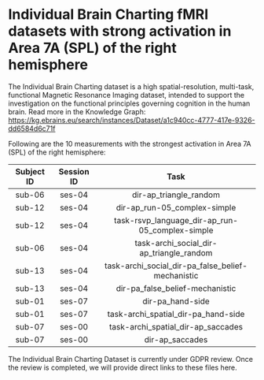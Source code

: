 # Individual Brain Charting fMRI datasets with strong activation in Area 7A (SPL) of the right hemisphere

The Individual Brain Charting dataset is a high spatial-resolution, multi-task, functional Magnetic Resonance Imaging dataset, intended to support the investigation on the functional principles governing cognition in the human brain.
Read more in the Knowledge Graph: https://kg.ebrains.eu/search/instances/Dataset/a1c940cc-4777-417e-9326-dd6584d6c71f

Following are the 10 measurements with the strongest activation in Area 7A (SPL) of the right hemisphere:

| Subject ID | Session ID | Task |
| :-: | :-: | :-: |
| sub-06 | ses-04 | dir-ap_triangle_random|
| sub-12 | ses-04 | dir-ap_run-05_complex-simple|
| sub-12 | ses-04 | task-rsvp_language_dir-ap_run-05_complex-simple|
| sub-06 | ses-04 | task-archi_social_dir-ap_triangle_random|
| sub-13 | ses-04 | task-archi_social_dir-pa_false_belief-mechanistic|
| sub-13 | ses-04 | dir-pa_false_belief-mechanistic|
| sub-01 | ses-07 | dir-pa_hand-side|
| sub-01 | ses-07 | task-archi_spatial_dir-pa_hand-side|
| sub-07 | ses-00 | task-archi_spatial_dir-ap_saccades|
| sub-07 | ses-00 | dir-ap_saccades|


The Individual Brain Charting Dataset is currently under GDPR review. Once the review is completed, we will provide direct links to these files here.
